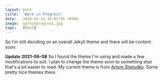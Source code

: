 ```yaml
---
layout: post
title:  "Work in Progress"
date:   2020-01-14 18:05:55 +0300
image:  workinprogress.jpg
tags:   [Post]
---
```


So I'm still deciding on an overall Jekyll theme and there will be content soon.

**Update 2021-06-08**
So I found the theme I'm using and made a few modifications to suit. I plan to change the theme soon to something else that's a bit easier to read. My current theme is from [Artem Sheludko](https://github.com/artemsheludko). Some pretty nice themes there.